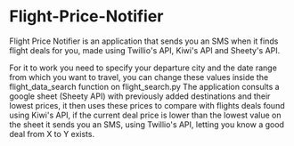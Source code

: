 # Flight-Price-Notifier

Flight Price Notifier is an application that sends you an SMS when it finds flight deals for you, made using Twillio's API, Kiwi's API and Sheety's API.

For it to work you need to specify  your departure city and the date range from which you want to travel, you can change these values inside the flight_data_search function on flight_search.py
The application consults a google sheet (Sheety API) with previously added destinations and their lowest prices, it then uses these prices to compare with flights deals found using Kiwi's API, if the current deal price 
is lower than the lowest value on the sheet it sends you an SMS, using Twillio's API, letting you know a good deal from X to Y exists.
